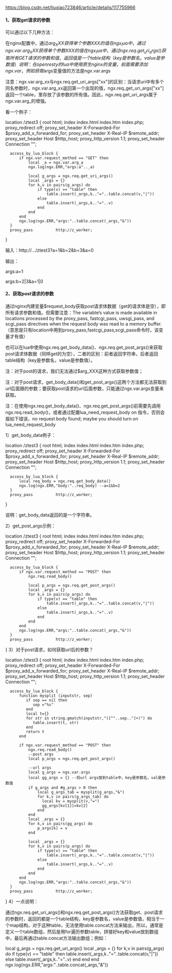 https://blog.csdn.net/liuxiao723846/article/details/117755966

#### 1、获取get请求的参数

可以通过以下几种方法：

在nginx配置中，通过$arg_XXX获得单个参数XXX的值
在 ngx_lua 中，通过ngx.var.arg_XXX获得单个参数XXX的值
在 ngx_lua 中，通过ngx.req.get_uri_args()获取所有GET请求的参数和值，返回值是一个table结构（key是参数名，value是参数值）
说明：在openresty的lua中使用原生nginx的变量，前面需要添加ngx.var，例如获取$args变量值的方法是ngx.var.args

注意：ngx.var.arg_xx与ngx.req.get_uri_args["xx"]的区别：当请求uri中有多个同名参数时，ngx.var.arg_xx返回第一个出现的值，ngx.req_get_uri_args["xx"]返回一个table，里存放了该参数的所有值。因此，ngx.req.get_uri_args属于ngx.var.arg_的增强。

看一个例子：

location  /ztest3 {
      root    html;
      index   index.html index.htm index.php;
      proxy_redirect      off;
      proxy_set_header    X-Forwarded-For $proxy_add_x_forwarded_for;
      proxy_set_header    X-Real-IP $remote_addr;
      proxy_set_header    Host $http_host;
      proxy_http_version  1.1;
      proxy_set_header    Connection "";

      access_by_lua_block {
          if ngx.var.request_method == "GET" then
              local _a = ngx.var.arg_a
              ngx.log(ngx.ERR,"args:a".._a)
     
              local g_args = ngx.req.get_uri_args()
              local _args = {}
              for k,v in pairs(g_args) do
                  if type(v) == "table" then
                      table.insert(_args,k.."="..table.concat(v,"|"))
                  else
                      table.insert(_args,k.."="..v)
                  end
              end
          end
          ngx.log(ngx.ERR,"args:"..table.concat(_args,"&"))
      }
      proxy_pass          http://z_worker;
}

输入：http://.../ztest3?a=1&b=2&b=3&a=0

输出：

args:a=1

args:b=2|3&a=1|0

#### 2、获取post请求的参数

通过nginx内建变量$request_body获取post请求体数据（get的请求体是空），即所有请求参数和值。但需要注意：The variable’s value is made available in locations processed by the proxy_pass, fastcgi_pass, uwsgi_pass, and scgi_pass directives when the request body was read to a memory buffer.（意思是只有location中用到proxy_pass,fastcgi_pass,scgi_pass命令时，该变量才有值）

也可以在lua中使用ngx.req.get_body_data()、ngx.req.get_post_args()来获取post请求体数据（同样get的为空），二者的区别：前者返回字符串，后者返回table结构（key是参数名，value是参数值）。

注：对于post的请求，我们无法通过$arg_XXX这种方式获取参数值；

注：对于post请求，get_body_data()和get_post_args()这两个方法都无法获取到url后面跟的参数；要获取post请求的url后面参数，只能通过ngx.var.args变量来获取。

注：在使用ngx.req.get_body_data()、ngx.req.get_post_args()前需要先调用ngx.req.read_body()，或者通过配置lua_need_request_body on 指令，否则会报如下错误，no request body found; maybe you should turn on lua_need_request_body

1）get_body_data例子：

location  /ztest3 {
      root    html;
      index   index.html index.htm index.php;
      proxy_redirect      off;
      proxy_set_header    X-Forwarded-For $proxy_add_x_forwarded_for;
      proxy_set_header    X-Real-IP $remote_addr;
      proxy_set_header    Host $http_host;
      proxy_http_version  1.1;
      proxy_set_header    Connection "";

      access_by_lua_block {
          local req_body = ngx.req.get_body_data()
          ngx.log(ngx.ERR,"body:"..req_body) --a=1&b=2
      }
      proxy_pass          http://z_worker;
}

说明：get_body_data返回的是一个字符串。

2）get_post_args示例：

location  /ztest3 {
      root    html;
      index   index.html index.htm index.php;
      proxy_redirect      off;
      proxy_set_header    X-Forwarded-For $proxy_add_x_forwarded_for;
      proxy_set_header    X-Real-IP $remote_addr;
      proxy_set_header    Host $http_host;
      proxy_http_version  1.1;
      proxy_set_header    Connection "";

      access_by_lua_block {
          if ngx.var.request_method == "POST" then
              ngx.req.read_body()
     
              local p_args = ngx.req.get_post_args()
              local _args = {}
              for k,v in pairs(p_args) do
                  if type(v) == "table" then
                      table.insert(_args,k.."="..table.concat(v,"|"))
                  else
                      table.insert(_args,k.."="..v)
                  end
              end
          end
          ngx.log(ngx.ERR,"args:"..table.concat(_args,"&"))
      }
      proxy_pass          http://z_worker;
}
3）对于post请求，如何获取url后的参数？

location  /ztest3 {
      root    html;
      index   index.html index.htm index.php;
      proxy_redirect      off;
      proxy_set_header    X-Forwarded-For $proxy_add_x_forwarded_for;
      proxy_set_header    X-Real-IP $remote_addr;
      proxy_set_header    Host $http_host;
      proxy_http_version  1.1;
      proxy_set_header    Connection "";

      access_by_lua_block {
          function mysplit (inputstr, sep)
             if sep == nil then
                sep ="%s"
             end
             local t={}
             for str in string.gmatch(inputstr,"([^"..sep.."]+)") do
                table.insert(t, str)
             end
             return t
          end
     
          if ngx.var.request_method == "POST" then
              ngx.req.read_body()
              --post args
              local p_args = ngx.req.get_post_args()
              
              --url args
              local g_args = ngx.var.args
              local gg_args = {} --将url args放到table中，key是参数名，val是参数值
              if g_args and #g_args > 0 then
                  local g_args_tab = mysplit(g_args,"&")
                  for k,v in pairs(g_args_tab) do
                    local kv = mysplit(v,"=")
                    gg_args[kv[1]]=kv[2]
                  end
              end
              local _args = {}
              for k,v in pairs(gg_args) do
                  p_args[k] = v
              end
     
              local _args = {}
              for k,v in pairs(p_args) do
                  if type(v) == "table" then
                      table.insert(_args,k.."="..table.concat(v,"|"))
                  else
                      table.insert(_args,k.."="..v)
                  end
              end
          end
          ngx.log(ngx.ERR,"args:"..table.concat(_args,"&"))
      }
      proxy_pass          http://z_worker;
}
4）一点说明：

通过ngx.req.get_uri_args()和ngx.req.get_post_args()方法获取get、post请求的参数时，返回的都是一个table结构，key是参数名，value是参数值，相当于一个map结构，对于这种table，无法使用table.concat方法来输出，所以，通常是定义一个table数组，然后是用for遍历参数table，拼接好key和value放到数组中，最后再通过table.concat方法输出数组；例如：

local g_args = ngx.req.get_uri_args()
    local _args = {}
    for k,v in pairs(g_args) do
        if type(v) == "table" then
            table.insert(_args,k.."="..table.concat(v,"|"))
        else
            table.insert(_args,k.."="..v)
        end
    end
end
ngx.log(ngx.ERR,"args:"..table.concat(_args,"&"))
